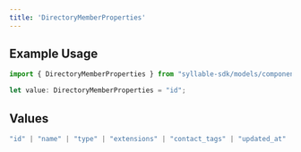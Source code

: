 ```yaml
---
title: 'DirectoryMemberProperties'
---
```


## Example Usage

```typescript
import { DirectoryMemberProperties } from "syllable-sdk/models/components";

let value: DirectoryMemberProperties = "id";
```

## Values

```typescript
"id" | "name" | "type" | "extensions" | "contact_tags" | "updated_at"
```